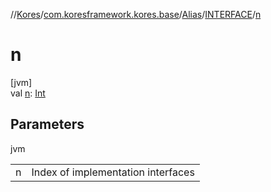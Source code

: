 //[Kores](../../../../index.md)/[com.koresframework.kores.base](../../index.md)/[Alias](../index.md)/[INTERFACE](index.md)/[n](n.md)

# n

[jvm]\
val [n](n.md): [Int](https://kotlinlang.org/api/latest/jvm/stdlib/kotlin/-int/index.html)

## Parameters

jvm

| | |
|---|---|
| n | Index of implementation interfaces |
